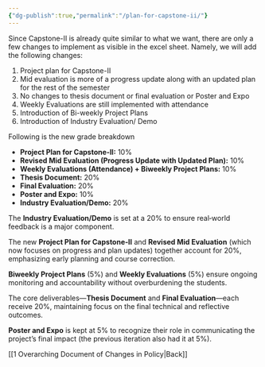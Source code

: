 ```yaml
---
{"dg-publish":true,"permalink":"/plan-for-capstone-ii/"}
---
```


Since Capstone-II is already quite similar to what we want, there are only a few changes to implement as visible in the excel sheet.
Namely, we will add the following changes:
1. Project plan for Capstone-II
2. Mid evaluation is more of a progress update along with an updated plan for the rest of the semester
3. No changes to thesis document or final evaluation or Poster and Expo
4. Weekly Evaluations are still implemented with attendance
5. Introduction of Bi-weekly Project Plans
6. Introduction of Industry Evaluation/ Demo

Following is the new grade breakdown


- **Project Plan for Capstone‑II:** 10%
- **Revised Mid Evaluation (Progress Update with Updated Plan):** 10%
- **Weekly Evaluations (Attendance) + Biweekly Project Plans:** 10%
- **Thesis Document:** 20%
- **Final Evaluation:** 20%
- **Poster and Expo:** 10%
- **Industry Evaluation/Demo:** 20%


The **Industry Evaluation/Demo** is set at a 20% to ensure real‑world feedback is a major component.

The new **Project Plan for Capstone‑II** and **Revised Mid Evaluation** (which now focuses on progress and plan updates) together account for 20%, emphasizing early planning and course correction.

**Biweekly Project Plans** (5%) and **Weekly Evaluations** (5%) ensure ongoing monitoring and accountability without overburdening the students.

The core deliverables—**Thesis Document** and **Final Evaluation**—each receive 20%, maintaining focus on the final technical and reflective outcomes.

**Poster and Expo** is kept at 5% to recognize their role in communicating the project’s final impact (the previous iteration also had it at 5%).

[[1 Overarching Document of Changes in Policy\|Back]]
